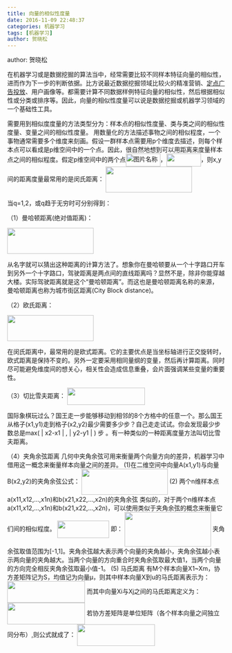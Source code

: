 ```yaml
---
title: 向量的相似性度量
date: 2016-11-09 22:48:37
categories: 机器学习
tags: [机器学习]
author: 贺晓松
---
```

author: 贺晓松

在机器学习或是数据挖掘的算法当中，经常需要比较不同样本特征向量的相似性，进而作为下一步的判断依据。比方说最近数据挖掘领域比较火的精准营销、[定点广告投放](http://www.doc88.com/p-0804527568994.html)、用户画像等。都需要计算不同数据样例特征向量的相似性，然后根据相似性或分类或排序等。因此，向量的相似性度量可以说是数据挖掘或机器学习领域的一个基础性工具。
<!--more-->
需要用到相似度度量的方法类型分为：样本点的相似性度量、类与类之间的相似性度量、变量之间的相似性度量。
用数量化的方法描述事物之间的相似程度，一个事物通常需要多个维度来刻画。假设一群样本点需要用p个维度去描述，则每个样本点可以看成是p维空间中的一个点。因此，很自然地想到可以用距离来度量样本点之间的相似程度。假定p维空间中的两个点<img src="http://img.blog.csdn.net/20161031010613833" width = "80" height = "30" alt="图片名称" align=center />，<img src="http://img.blog.csdn.net/20161031011025460" width = "80" height = "30"  align=center />，则x,y间的距离度量最常用的是闵氏距离：
<img src="http://img.blog.csdn.net/20161031012420998" width = "200" height = "60"  align=center />

当q=1,2，或q趋于无穷时可分别得到：

（1）曼哈顿距离(绝对值距离)：

<img src="http://img.blog.csdn.net/20161031012628579" width = "200" height = "60"  align=center />

从名字就可以猜出这种距离的计算方法了。想象你在曼哈顿要从一个十字路口开车到另外一个十字路口，驾驶距离是两点间的直线距离吗？显然不是，除非你能穿越大楼。实际驾驶距离就是这个“曼哈顿距离”。而这也是曼哈顿距离名称的来源， 曼哈顿距离也称为城市街区距离(City Block distance)。

（2）欧氏距离：

<img src="http://img.blog.csdn.net/20161031012843004" width = "200" height = "60"  align=center />

在闵氏距离中，最常用的是欧式距离。它的主要优点是当坐标轴进行正交旋转时，欧式距离是保持不变的。另外一定要采用相同量纲的变量，然后再计算距离。同时尽可能避免维度间的想关心，相关性会造成信息重叠，会片面强调某些变量的重要性。

（3）切比雪夫距离：
<img src="http://img.blog.csdn.net/20161031014031362" width = "180" height = "40" align=center />

国际象棋玩过么？国王走一步能够移动到相邻的8个方格中的任意一个。那么国王从格子(x1,y1)走到格子(x2,y2)最少需要多少步？自己走走试试。你会发现最少步数总是max( | x2-x1 | , | y2-y1 | ) 步 。有一种类似的一种距离度量方法叫切比雪夫距离。

（4）夹角余弦距离
几何中夹角余弦可用来衡量两个向量方向的差异，机器学习中借用这一概念来衡量样本向量之间的差异。
(1)在二维空间中向量A(x1,y1)与向量B(x2,y2)的夹角余弦公式：
<img src="http://img.blog.csdn.net/20161110152229918" width = "200" height = "60" align=center />
(2) 两个n维样本点a(x11,x12,…,x1n)和b(x21,x22,…,x2n)的夹角余弦
类似的，对于两个n维样本点a(x11,x12,…,x1n)和b(x21,x22,…,x2n)，可以使用类似于夹角余弦的概念来衡量它们间的相似程度。
<img src="http://img.blog.csdn.net/20161110152523581" width = "120" height = "40" align=center />
即：
<img src="http://img.blog.csdn.net/20161110152642107" width = "200" height = "80" align=center />
夹角余弦取值范围为[-1,1]。夹角余弦越大表示两个向量的夹角越小，夹角余弦越小表示两向量的夹角越大。当两个向量的方向重合时夹角余弦取最大值1，当两个向量的方向完全相反夹角余弦取最小值-1。
 (5) 马氏距离
有M个样本向量X1~Xm，协方差矩阵记为S，均值记为向量μ，则其中样本向量X到u的马氏距离表示为：
<img src="http://img.blog.csdn.net/20161110153056109" width = "180" height = "50" align=center />
而其中向量Xi与Xj之间的马氏距离定义为：
<img src="http://img.blog.csdn.net/20161110153352735" width = "180" height = "50" align=center />
若协方差矩阵是单位矩阵（各个样本向量之间独立同分布）,则公式就成了：
<img src="http://img.blog.csdn.net/20161110153502439" width = "180" height = "50" align=center />
